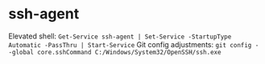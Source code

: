 # ssh-agent
Elevated shell: `Get-Service ssh-agent | Set-Service -StartupType Automatic -PassThru | Start-Service`
Git config adjustments: `git config --global core.sshCommand C:/Windows/System32/OpenSSH/ssh.exe`
